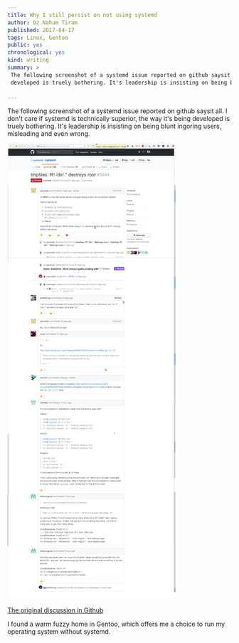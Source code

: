 ```yaml
---
title: Why I still persist on not using systemd
author: Oz Nahum Tiram
published: 2017-04-17
tags: Linux, Gentoo
public: yes
chronological: yes
kind: writing
summary: >
 The following screenshot of a systemd issue reported on github saysit all.  I don't care if systemd is technically superior, the way it's being
 developed is truely bothering. It's leadership is insisting on being blunt  ingoring users, misleading and even wrong.

---
```


The following screenshot of a systemd issue reported on github saysit all.  I don't care if systemd is technically superior, the way it's being
developed is truely bothering. It's leadership is insisting on being blunt  ingoring users, misleading and even wrong.

 ![systemd](https://raw.githubusercontent.com/oz123/oz123.github.com/master/media/uploads/systemd.png)

[The original discussion in Github][1]

I found a warm fuzzy home in Gentoo, which offers me a choice to run
my operating system without systemd.


[1]: https://github.com/systemd/systemd/issues/5644
